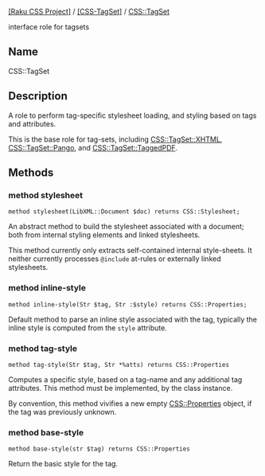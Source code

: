[[Raku CSS Project]](https://css-raku.github.io)
 / [[CSS-TagSet]](https://css-raku.github.io/CSS-TagSet-raku)
 / [CSS::TagSet](https://css-raku.github.io/CSS-TagSet-raku/CSS/TagSet)



interface role for tagsets

Name
----

CSS::TagSet

Description
-----------

A role to perform tag-specific stylesheet loading, and styling based on tags and attributes.

This is the base role for tag-sets, including [CSS::TagSet::XHTML](https://css-raku.github.io/CSS-TagSet-raku/CSS/TagSet/XHTML), [CSS::TagSet::Pango](https://css-raku.github.io/CSS-TagSet-raku/CSS/TagSet/Pango), and [CSS::TagSet::TaggedPDF](https://css-raku.github.io/CSS-TagSet-raku/CSS/TagSet/TaggedPDF).

Methods
-------

### method stylesheet

    method stylesheet(LibXML::Document $doc) returns CSS::Stylesheet;

An abstract method to build the stylesheet associated with a document; both from internal styling elements and linked stylesheets.

This method currently only extracts self-contained internal style-sheets. It neither currently processes `@include` at-rules or externally linked stylesheets.

### method inline-style

    method inline-style(Str $tag, Str :$style) returns CSS::Properties;

Default method to parse an inline style associated with the tag, typically the inline style is computed from the `style` attribute.

### method tag-style

    method tag-style(Str $tag, Str *%atts) returns CSS::Properties

Computes a specific style, based on a tag-name and any additional tag attributes. This method must be implemented, by the class instance.

By convention, this method vivifies a new empty [CSS::Properties](https://css-raku.github.io/CSS-Properties-raku/CSS/Properties) object, if the tag was previously unknown.

### method base-style

    method base-style(str $tag) returns CSS::Properties

Return the basic style for the tag.

